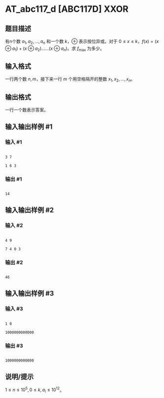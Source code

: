 # AT_abc117_d [ABC117D] XXOR

## 题目描述

有n个数 $a_1,a_2,\dots,a_n$ 和一个数 $k$，$\oplus$ 表示按位异或。对于 $0\leq x\leq k，f(x)=(x \oplus a_1)+(x \oplus a_2)……(x \oplus a_n)$。求 $f_{\max}$ 为多少。

## 输入格式

一行两个数 $n,m$，接下来一行 $m$ 个用空格隔开的整数 $x_1,x_2,\dots,x_n$。

## 输出格式

一行一个数表示答案。

## 输入输出样例 #1

### 输入 #1

```
3 7
1 6 3
```

### 输出 #1

```
14
```

## 输入输出样例 #2

### 输入 #2

```
4 9
7 4 0 3
```

### 输出 #2

```
46
```

## 输入输出样例 #3

### 输入 #3

```
1 0
1000000000000
```

### 输出 #3

```
1000000000000
```

## 说明/提示

$1\leq n\leq 10^5,0\leq k,a_i\leq 10^{12}$。